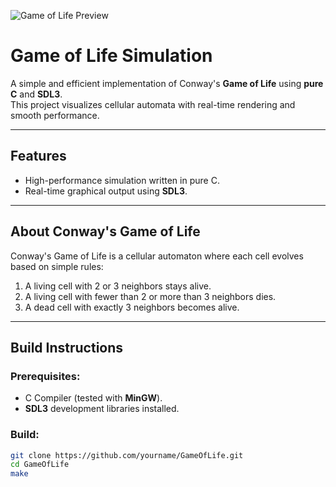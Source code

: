 
![Game of Life Preview](https://i.imgur.com/LcvSqFa.gif)


# Game of Life Simulation

A simple and efficient implementation of Conway's **Game of Life** using **pure C** and **SDL3**.  
This project visualizes cellular automata with real-time rendering and smooth performance.

---

## Features

- High-performance simulation written in pure C.
- Real-time graphical output using **SDL3**.

---

## About Conway's Game of Life

Conway's Game of Life is a cellular automaton where each cell evolves based on simple rules:

1. A living cell with 2 or 3 neighbors stays alive.
2. A living cell with fewer than 2 or more than 3 neighbors dies.
3. A dead cell with exactly 3 neighbors becomes alive.

---

## Build Instructions

### Prerequisites:
- C Compiler (tested with **MinGW**).
- **SDL3** development libraries installed.

### Build:

```bash
git clone https://github.com/yourname/GameOfLife.git
cd GameOfLife
make
```
